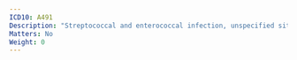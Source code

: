 ```yaml
---
ICD10: A491
Description: "Streptococcal and enterococcal infection, unspecified site"
Matters: No
Weight: 0
---
```


